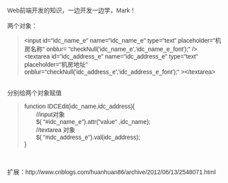 <!--
author: vaster
date: 2015-07-23 00:35:28
title: 【jquery】如何给对象赋值
tags: jquery
category: Web前端
status: publish
summary: Web前端开发的知识，一边开发一边学，Mark！ 两个对象：&lt;input id="idc_name_e" name="idc_name_e" type="text" placeholder="机房名称" onblur= "checkNull('idc_name_e','id
-->

<div align="left">
<div align="left"><span style="color: #333333; font-family: 微软雅黑, Verdana, Arial, Helvetica, sans-serif;">Web前端开发的知识，一边开发一边学，Mark！</span></div>
<div align="left"><span style="color: #333333; font-family: 微软雅黑, Verdana, Arial, Helvetica, sans-serif;"> </span></div>
<div align="left"><span style="color: #333333; font-family: 微软雅黑, Verdana, Arial, Helvetica, sans-serif;">两个对象：</span></div>
<blockquote>
<div align="left"><span style="color: #333333; font-family: 微软雅黑, Verdana, Arial, Helvetica, sans-serif;">&lt;input id="idc_name_e" name="idc_name_e" type="text" placeholder="机房名称" onblur= "checkNull('idc_name_e','idc_name_e_font');" /&gt;</span></div>
<div align="left"><span style="color: #333333; font-family: 微软雅黑, Verdana, Arial, Helvetica, sans-serif;">&lt;textarea id="idc_address_e" name="idc_address_e" type="text" placeholder="机房地址" onblur="checkNull('idc_address_e','idc_address_e_font');" &gt;&lt;/textarea&gt;</span></div></blockquote>
<div align="left"><span style="color: #333333; font-family: 微软雅黑, Verdana, Arial, Helvetica, sans-serif;"> </span></div>
<div align="left"><span style="color: #333333; font-family: 微软雅黑, Verdana, Arial, Helvetica, sans-serif;">分别给两个对象赋值</span></div>
<blockquote>
<div align="left"><span style="color: #333333; font-family: 微软雅黑, Verdana, Arial, Helvetica, sans-serif;">function IDCEdit(idc_name,idc_address){</span></div>
<div align="left"><span style="color: #333333; font-family: 微软雅黑, Verdana, Arial, Helvetica, sans-serif;">       //input对象</span></div>
<div align="left"><span style="color: #333333; font-family: 微软雅黑, Verdana, Arial, Helvetica, sans-serif;">       $( "#idc_name_e").attr("value" ,idc_name);</span></div>
<div align="left"><span style="color: #333333; font-family: 微软雅黑, Verdana, Arial, Helvetica, sans-serif;">       //textarea 对象</span></div>
<div align="left"><span style="color: #333333; font-family: 微软雅黑, Verdana, Arial, Helvetica, sans-serif;">       $( "#idc_address_e").val(idc_address);</span></div>
<div align="left"><span style="color: #333333; font-family: 微软雅黑, Verdana, Arial, Helvetica, sans-serif;">}</span></div></blockquote>
<div align="left"><span style="color: #333333; font-family: 微软雅黑, Verdana, Arial, Helvetica, sans-serif;">  </span></div>
<div align="left"><span style="color: #333333; font-family: 微软雅黑, Verdana, Arial, Helvetica, sans-serif;"> </span></div>
<div align="left"><span style="color: #333333; font-family: 微软雅黑, Verdana, Arial, Helvetica, sans-serif;">扩展：http://www.cnblogs.com/huanhuan86/archive/2012/06/13/2548071.html</span></div>
<div align="left"><span style="color: #333333; font-family: 微软雅黑, Verdana, Arial, Helvetica, sans-serif;"> </span></div>
<div align="left"></div>
<div align="left"><span style="color: #000080; font-family: Consolas;"> </span></div>
</div>